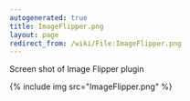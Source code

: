 ```yaml
---
autogenerated: true
title: ImageFlipper.png
layout: page
redirect_from: /wiki/File:ImageFlipper.png
---
```


Screen shot of Image Flipper plugin

{% include img src="ImageFlipper.png" %}

